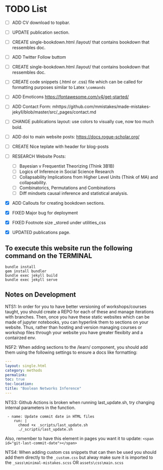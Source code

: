 # TODO List

- [ ] ADD CV download to topbar.
- [ ] UPDATE publication section.
- [ ] CREATE single-bookdown.html /layout/ that contains bookdown that ressembles doc.
- [ ] ADD Twitter Follow buttom
- [ ] CREATE single-bookdown.html /layout/ that contains bookdown that ressembles doc.
- [ ] CREATE code snippets (.html or .css) file which can be called for formatting purposes similar to Latex `\commands`
- [ ] ADD Emoticons https://fontawesome.com/v4/get-started/
- [ ] ADD Contact Form: mhttps://github.com/mmistakes/made-mistakes-jekyll/blob/master/src/_pages/contact.md
- [ ] CHANGE publications layout: use colors to visually cue, now too much bold.
- [ ] ADD doi to main website posts:  https://docs.rogue-scholar.org/
- [ ] CREATE Nice teplate with header for blog-posts

- [ ] RESEARCH Website Posts:
	- [ ] Bayesian v Frequentist Theorizing (Think 3B1B)
	- [ ] Logics of Inference in Social Science Research
	- [ ] Collapsability Implications from Higher Level Units (Think of MA) and collapsability.
	- [ ] Combinatorics, Permutations and Combinations
	- [ ] Diff mindsets causal inference and statistical analysis.
- [X] ADD Callouts for creating bookdown sections. 
- [X] FIXED Major bug for deployment
- [X] FIXED Footnote size _stored under utilities_css
- [X] UPDATED publications page. 

## To execute this website run the following command on the TERMINAL

```Shell
bundle install
gem install bundler
bundle exec jekyll build
bundle exec jekyll serve 
```


## Notes on Development 
NTS1: In order for you to have better versioning of workshops/courses taught,  you should create a REPO for each of these and manage iterations with branches. Then, once you have these static websites which can be made of jupyter notebooks, you can hyperlink them to sections on your website. Thus, rather than hosting and version managing courses or workshop files through your website you have greater flexibity and a contairzed env. 

NSF2: When adding sections to the /learn/ component, you should add them using the following settings to ensure a docs like formatting:
```YAML
---
layout: single.html
category: methods 
permalink:
toc: true
toc-location:
title: "Boolean Networks Inference"
---
```

NTS3: Github Actions is broken when running last_update.sh, try changing internal parameters in the function.

```Shell
 - name: Update commit date in HTML files
    run: |
      chmod +x _scripts/last_update.sh
      ./_scripts/last_update.sh
```

 Also, remember to have this <span> element in pages you want it to update:
`<span id="git-last-commit-date"></span>`

NTS4: When  adding custom css snippets that can then be used you should add them directly to the `_custom.css` but alway make sure it is imported to the `_sass\minimal-mistakes.scss` OR `assets\css\main.scss`
